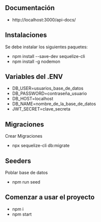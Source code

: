 
## Documentación
- http://localhost:3000/api-docs/

## Instalaciones 
Se debe instalar los siguientes paquetes:
- npm install --save-dev sequelize-cli
- npm install -g nodemon

## Variables del .ENV
- DB_USER=usuarios_base_de_datos
- DB_PASSWORD=contraseña_usuario
- DB_HOST=localhost
- DB_NAME=nombre_de_la_base_de_datos
- JWT_SECRET=clave_secreta
## Migraciones
Crear Migraciones
- npx sequelize-cli db:migrate

## Seeders
Poblar base de datos
- npm run seed


## Comenzar a usar el proyecto
- npm i
- npm start